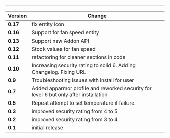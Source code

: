 ___
| Version | Change|
| --- | --- |
| **0.17** | fix entity icon |
| **0.16** | Support for fan speed entity |
| **0.13** | Support new Addon API | 
| **0.12** | Stock values for fan speed|
| **0.11** | refactoring for cleaner sections in code|
| **0.10** | Increasing security rating to solid 6. Adding Changelog. Fixing URL|
| **0.9** | Troubleshooting issues with install for user|
| **0.7** | Added apparmor profile and reworked security for level 6 but only after installation|
| **0.5** | Repeat attempt to set temperature if failure.|
| **0.3** | improved security rating from 4 to 5|
| **0.2** | improved security rating from 3 to 4|
| **0.1** | initial release|
